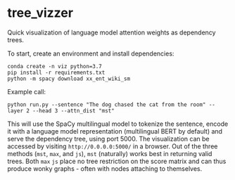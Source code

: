 # tree_vizzer

Quick visualization of language model attention weights as dependency trees. 

To start, create an environment and install dependencies:
```
conda create -n viz python=3.7
pip install -r requirements.txt
python -m spacy download xx_ent_wiki_sm
```

Example call:
```
python run.py --sentence "The dog chased the cat from the room" --layer 2 --head 3 --attn_dist "mst"
```

This will use the SpaCy multilingual model to tokenize the sentence, encode it with a language model representation (multilingual BERT by default) and serve the dependency tree, using port 5000. The visualization can be accessed by visiting `http://0.0.0.0:5000/` in a browser. Out of the three methods (`mst`, `max`, and `js`), `mst` (naturally) works best in returning valid trees. Both `max` `js` place no tree restriction on the score matrix and can thus produce wonky graphs - often with nodes attaching to themselves. 

